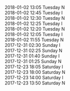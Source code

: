 2018-01-02 13:05 Tuesday  N  
2018-01-02 12:45 Tuesday  I  
2018-01-02 12:30 Tuesday  N  
2018-01-02 12:25 Tuesday  I  
2018-01-02 12:20 Tuesday  N  
2018-01-02 12:05 Tuesday  I  
2018-01-02 11:55 Tuesday  N  
2017-12-31 02:30 Sunday  I  
2017-12-31 02:25 Sunday  N  
2017-12-31 01:40 Sunday  I  
2017-12-31 01:25 Sunday  N  
2017-12-23 18:05 Saturday  I  
2017-12-23 18:00 Saturday  N  
2017-12-23 14:00 Saturday  I  
2017-12-23 13:50 Saturday  N  
